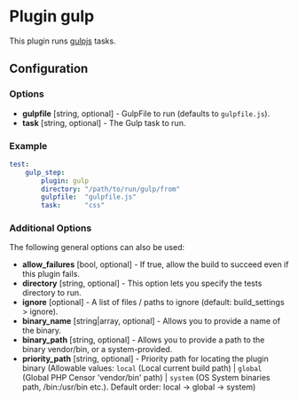 Plugin gulp
===========

This plugin runs [gulpjs](https://gulpjs.com/) tasks.

Configuration
-------------

### Options

* **gulpfile** [string, optional] - GulpFile to run (defaults to `gulpfile.js`).
* **task** [string, optional] - The Gulp task to run.

### Example

```yml
test:
    gulp_step:
        plugin: gulp
        directory: "/path/to/run/gulp/from"
        gulpfile:  "gulpfile.js"
        task:      "css"
```

### Additional Options

The following general options can also be used: 

* **allow_failures** [bool, optional] - If true, allow the build to succeed even if this plugin fails.
* **directory** [string, optional] - This option lets you specify the tests directory to run.
* **ignore** [optional] - A list of files / paths to ignore (default: build_settings > ignore).
* **binary_name** [string|array, optional] - Allows you to provide a name of the binary.
* **binary_path** [string, optional] - Allows you to provide a path to the binary vendor/bin, or a system-provided.
* **priority_path** [string, optional] - Priority path for locating the plugin binary (Allowable values: 
  `local` (Local current build path) | 
  `global` (Global PHP Censor 'vendor/bin' path) |
  `system` (OS System binaries path, /bin:/usr/bin etc.). 
  Default order: local -> global -> system)
